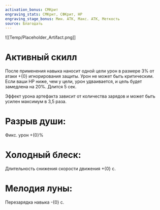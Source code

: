 ```yaml
---
activation_bonus: СМКрит
engraving_stats: СМКрит, СФКрит, HP
engraving_stage_bonus: Мин. АТК, Макс. АТК, Меткость
source: Благодать
---
```

![[Temp/Placeholder_Artifact.png]]
# Активный скилл
После применения навыка наносит одной цели урон в размере 3% от атаки +{0} игнорирования защиты. Урон не может быть критическим. Если ваши HP ниже, чем у цели, урон удваивается, и цель будет замедлена на 20%. Длится 5 сек. 

Эффект урона артефакта зависит от количества зарядов и может быть усилен максимум в 3,5 раза.

# Разрыв души: 
Фикс. урон +{0}%
# Холодный блеск: 
Длительность снижения скорости движения +{0} с.
# Мелодия луны: 
Перезарядка навыка -{0} с.
